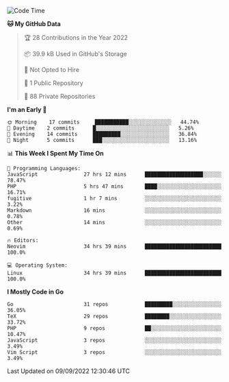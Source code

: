 
<!--START_SECTION:waka-->
![Code Time](http://img.shields.io/badge/Code%20Time-2%2C539%20hrs%2034%20mins-blue)

**🐱 My GitHub Data** 

> 🏆 28 Contributions in the Year 2022
 > 
> 📦 39.9 kB Used in GitHub's Storage 
 > 
> 🚫 Not Opted to Hire
 > 
> 📜 1 Public Repository 
 > 
> 🔑 88 Private Repositories  
 > 
**I'm an Early 🐤** 

```text
🌞 Morning    17 commits     ███████████░░░░░░░░░░░░░░   44.74% 
🌆 Daytime    2 commits      █░░░░░░░░░░░░░░░░░░░░░░░░   5.26% 
🌃 Evening    14 commits     █████████░░░░░░░░░░░░░░░░   36.84% 
🌙 Night      5 commits      ███░░░░░░░░░░░░░░░░░░░░░░   13.16%

```


📊 **This Week I Spent My Time On** 

```text
💬 Programming Languages: 
JavaScript               27 hrs 12 mins      ███████████████████░░░░░░   78.47% 
PHP                      5 hrs 47 mins       ████░░░░░░░░░░░░░░░░░░░░░   16.71% 
fugitive                 1 hr 7 mins         ░░░░░░░░░░░░░░░░░░░░░░░░░   3.22% 
Markdown                 16 mins             ░░░░░░░░░░░░░░░░░░░░░░░░░   0.78% 
Other                    14 mins             ░░░░░░░░░░░░░░░░░░░░░░░░░   0.69%

🔥 Editors: 
Neovim                   34 hrs 39 mins      █████████████████████████   100.0%

💻 Operating System: 
Linux                    34 hrs 39 mins      █████████████████████████   100.0%

```

**I Mostly Code in Go** 

```text
Go                       31 repos            █████████░░░░░░░░░░░░░░░░   36.05% 
TeX                      29 repos            ████████░░░░░░░░░░░░░░░░░   33.72% 
PHP                      9 repos             ██░░░░░░░░░░░░░░░░░░░░░░░   10.47% 
JavaScript               3 repos             ░░░░░░░░░░░░░░░░░░░░░░░░░   3.49% 
Vim Script               3 repos             ░░░░░░░░░░░░░░░░░░░░░░░░░   3.49%

```



 Last Updated on 09/09/2022 12:30:46 UTC
<!--END_SECTION:waka-->
